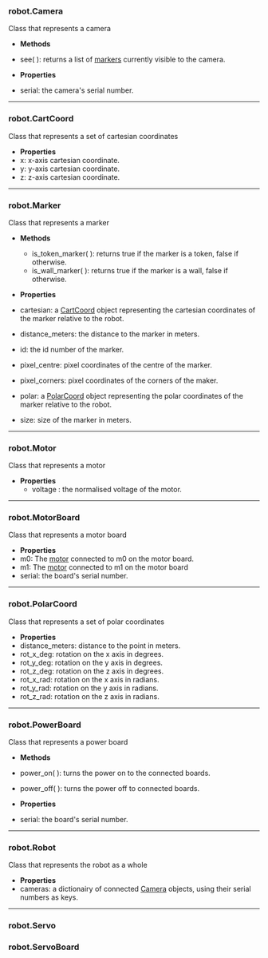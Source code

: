 ### robot.Camera

Class that represents a camera
 - **Methods**
  - see( ): returns a list of [markers](#robot.Marker) currently visible to the camera.


 - **Properties**
  - serial: the camera's serial number.

---

### robot.CartCoord
Class that represents a set of cartesian coordinates
 - **Properties**
  - x: x-axis cartesian coordinate.
  - y: y-axis cartesian coordinate.
  - z: z-axis cartesian coordinate.

---

### robot.Marker
Class that represents a marker
 - **Methods**
    - is_token_marker( ): returns true if the marker is a token, false if otherwise.
    - is_wall_marker( ): returns true if the marker is a wall, false if otherwise.


 - **Properties**
  - cartesian: a [CartCoord](reference#robot.CartCoord) object representing the cartesian coordinates of the marker relative to the robot.
  - distance_meters: the distance to the marker in meters.
  - id: the id number of the marker.
  - pixel_centre: pixel coordinates of the centre of the marker.
  - pixel_corners: pixel coordinates of the corners of the maker.
  - polar: a [PolarCoord](reference#robot.PolarCoord) object representing the polar coordinates of the marker relative to the robot.
  - size: size of the marker in meters.

---

### robot.Motor
Class that represents a motor
 - **Properties**
   - voltage : the normalised voltage of the motor.

---   

### robot.MotorBoard
Class that represents a motor board
 - **Properties**
  - m0: The [motor](reference#robot.Motor) connected to m0 on the motor board.
  - m1: The [motor](reference#robot.Motor) connected to m1 on the motor board
  - serial: the board's serial number.

---

###  robot.PolarCoord
Class that represents a set of polar coordinates
 - **Properties**
  - distance_meters: distance to the point in meters.
  - rot\_x_deg: rotation on the x axis in degrees.
  - rot\_y_deg: rotation on the y axis in degrees.
  - rot\_z_deg: rotation on the z axis in degrees.
  - rot\_x_rad: rotation on the x axis in radians.
  - rot\_y_rad: rotation on the y axis in radians.
  - rot\_z_rad: rotation on the z axis in radians.

---

###  robot.PowerBoard
Class that represents a power board
 - **Methods**
  - power_on( ): turns the power on to the connected boards.
  - power_off( ): turns the power off to connected boards.


 - **Properties**
  - serial: the board's serial number.

---

###  robot.Robot
Class that represents the robot as a whole
 - **Properties**
  - cameras: a dictionairy of connected [Camera](reference#robot.Camera) objects, using their serial numbers as keys.
---

###  robot.Servo
###  robot.ServoBoard
